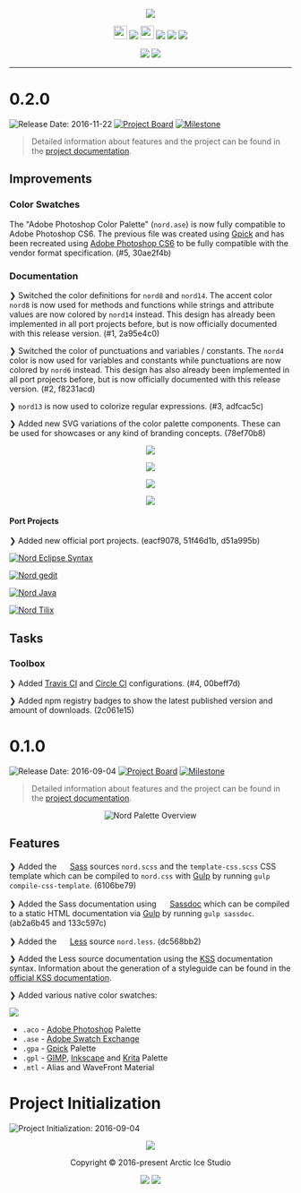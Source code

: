 <p align="center"><img src="https://cdn.rawgit.com/arcticicestudio/nord/develop/assets/nord-logo-banner.svg"/></p>

<p align="center"><img src="https://assets-cdn.github.com/favicon.ico" width=24 height=24/> <a href="https://github.com/arcticicestudio/nord/releases/latest"><img src="https://img.shields.io/github/release/arcticicestudio/nord.svg?style=flat-square"/></a> <img src="https://www.npmjs.com/static/images/touch-icons/favicon-32x32.png" width=24 height=24/> <a href="https://www.npmjs.com/package/nord"><img src="https://img.shields.io/npm/v/nord.svg?style=flat-square"/></a> <a href="https://www.npmjs.com/package/nord"><img src="https://img.shields.io/npm/dt/nord.svg?style=flat-square"/></a> <a href="https://www.npmjs.com/package/nord"><img src="https://img.shields.io/npm/dm/nord.svg?style=flat-square"/></a></p>

<p align="center"><a href="https://arcticicestudio.github.io/nord"><img src="https://img.shields.io/badge/Docs-0.2.0-5E81AC.svg?style=flat-square"/></a> <a href="https://arcticicestudio.github.io/nord/sassdoc"><img src="https://img.shields.io/badge/SassDoc-0.2.0-5E81AC.svg?style=flat-square"/></a></p>

---

# 0.2.0

![Release Date: 2016-11-22](https://img.shields.io/badge/Release_Date-2016--11--22-88C0D0.svg?style=flat-square) [![Project Board](https://img.shields.io/badge/Project_Board-0.2.0-88C0D0.svg?style=flat-square)](https://github.com/arcticicestudio/nord/projects/3) [![Milestone](https://img.shields.io/badge/Milestone-0.2.0-88C0D0.svg?style=flat-square)](https://github.com/arcticicestudio/nord/milestone/2)

> Detailed information about features and the project can be found in the [project documentation][ghio-docs].

## Improvements

### Color Swatches

The "Adobe Photoshop Color Palette" (`nord.ase`) is now fully compatible to Adobe Photoshop CS6. The previous file was created using [Gpick][gpick] and has been recreated using [Adobe Photoshop CS6][adobe-photoshop] to be fully compatible with the vendor format specification. (#5, 30ae2f4b)

### Documentation

❯ Switched the color definitions for `nord8` and `nord14`. The accent color `nord8` is now used for methods and functions while strings and attribute values are now colored by `nord14` instead. This design has already been implemented in all port projects before, but is now officially documented with this release version. (#1, 2a95e4c0)


❯ Switched the color of punctuations and variables / constants. The `nord4` color is now used for variables and constants while punctuations are now colored by `nord6` instead. This design has also already been implemented in all port projects before, but is now officially documented with this release version. (#2, f8231acd)

❯ `nord13` is now used to colorize regular expressions. (#3, adfcac5c)

❯ Added new SVG variations of the color palette components. These can be used for showcases or any kind of branding concepts. (78ef70b8)

<p align="center"><img src="https://cdn.rawgit.com/arcticicestudio/nord/develop/assets/nord-component-polar-night.svg"/></p>

<p align="center"><img src="https://cdn.rawgit.com/arcticicestudio/nord/develop/assets/nord-component-snow-storm.svg"/></p>

<p align="center"><img src="https://cdn.rawgit.com/arcticicestudio/nord/develop/assets/nord-component-frost.svg"/></p>

<p align="center"><img src="https://cdn.rawgit.com/arcticicestudio/nord/develop/assets/nord-component-aurora.svg"/></p>

#### Port Projects

❯ Added new official port projects. (eacf9078, 51f46d1b, d51a995b)

[![Nord Eclipse Syntax][assets-port-banner-eclipse-syntax]][gh-repo-nord-eclipse-syntax]

[![Nord gedit][assets-port-banner-gedit]][gh-repo-nord-gedit]

[![Nord Java][assets-port-banner-java]][gh-repo-nord-java]

[![Nord Tilix][assets-port-banner-tilix]][gh-repo-nord-tilix]

## Tasks

### Toolbox

❯ Added [Travis CI][ci-travisci] and [Circle CI][ci-circleci] configurations. (#4, 00beff7d)

❯ Added npm registry badges to show the latest published version and amount of downloads. (2c061e15)

# 0.1.0

![Release Date: 2016-09-04](https://img.shields.io/badge/Release_Date-2016--09--04-88C0D0.svg?style=flat-square) [![Project Board](https://img.shields.io/badge/Project_Board-0.1.0-88C0D0.svg?style=flat-square)](https://github.com/arcticicestudio/nord/projects/2) [![Milestone](https://img.shields.io/badge/Milestone-0.1.0-88C0D0.svg?style=flat-square)](https://github.com/arcticicestudio/nord/milestone/1)

> Detailed information about features and the project can be found in the [project documentation][ghio-docs].

<p align="center"><img src="https://cdn.rawgit.com/arcticicestudio/nord/develop/assets/nord-overview.svg" alt="Nord Palette Overview"/></p>

## Features

❯ Added the <img src="http://sass-lang.com/favicon.ico" width=16 height=16 /> [Sass][sass] sources `nord.scss` and the `template-css.scss` CSS template which can be compiled to `nord.css` with [Gulp][gulp] by running `gulp compile-css-template`. (6106be79)

❯ Added the Sass documentation using <img src="http://sassdoc.com/favicon.png" width=16 height=16 /> [Sassdoc][sassdoc] which can be compiled to a static HTML documentation via [Gulp][gulp] by running `gulp sassdoc`. (ab2a6b45 and 133c597c)

❯ Added the <img src="http://lesscss.org/public/ico/favicon.ico" width=16 height=16 /> [Less][less] source `nord.less`. (dc568bb2)

❯ Added the Less source documentation using the [KSS][kss] documentation syntax. Information about the generation of a styleguide can be found in the [official KSS documentation][kss-doc-styleguide].

❯ Added various native color swatches:

![][assets-color-swatch]

* `.aco` - [Adobe Photoshop][adobe-photoshop] Palette
* `.ase` - [Adobe Swatch Exchange][adobe-help-color-swatches]
* `.gpa` - [Gpick][gpick] Palette
* `.gpl` - [GIMP][gimp-doc-color-palette], [Inkscape][inkscape-wiki-color-palette] and [Krita][krita-doc-color-palette] Palette
* `.mtl` - Alias and WaveFront Material

# Project Initialization

![Project Initialization: 2016-09-04](https://img.shields.io/badge/Project_Initialization-2016--09--04-88C0D0.svg?style=flat-square)

<p align="center"><img src="https://cdn.rawgit.com/arcticicestudio/nord/develop/assets/banner-footer-mountains.svg" /></p>

<p align="center">Copyright &copy; 2016-present Arctic Ice Studio</p>

<p align="center"><a href="https://github.com/arcticicestudio/nord/blob/develop/LICENSE.md"><img src="https://img.shields.io/badge/License-MIT-5E81AC.svg?style=flat-square"/></a> <a href="https://creativecommons.org/licenses/by-sa/4.0"><img src="https://img.shields.io/badge/License-CC_BY--SA_4.0-5E81AC.svg?style=flat-square"/></a></p>

[adobe-help-color-swatches]: https://helpx.adobe.com/illustrator/using/using-creating-swatches.html
[adobe-photoshop]: http://adobe.com/products/photoshop
[apple-macos-design-guidelines-color]: https://developer.apple.com/macos/human-interface-guidelines/visual-design/color
[assets-color-swatch]: https://cdn.rawgit.com/arcticicestudio/nord/develop/assets/icon-color-swatch.svg
[assets-port-banner-eclipse-syntax]: https://cdn.rawgit.com/arcticicestudio/nord/develop/assets/nord-eclipse-syntax-banner.svg
[assets-port-banner-gedit]: https://cdn.rawgit.com/arcticicestudio/nord/develop/assets/nord-gedit-banner.svg
[assets-port-banner-java]: https://cdn.rawgit.com/arcticicestudio/nord/develop/assets/nord-java-banner.svg
[assets-port-banner-tilix]: https://cdn.rawgit.com/arcticicestudio/nord/develop/assets/nord-tilix-banner.svg
[ci-circleci]: https://circleci.com/gh/arcticicestudio/nord
[ci-travisci]: https://travis-ci.org/arcticicestudio/nord
[gh-repo-nord-eclipse-syntax]: https://github.com/arcticicestudio/nord-eclipse-syntax
[gh-repo-nord-gedit]: https://github.com/arcticicestudio/nord-gedit
[gh-repo-nord-java]: https://github.com/arcticicestudio/nord-java
[gh-repo-nord-tilix]: https://github.com/arcticicestudio/nord-tilix
[ghio-docs]: https://arcticicestudio.github.io/nord
[gimp-doc-color-palette]: https://docs.gimp.org/en/gimp-concepts-palettes.html
[gpick]: http://gpick.org
[gulp]: http://gulpjs.com
[inkscape-wiki-color-palette]: http://wiki.inkscape.org/wiki/index.php/ColorPalette
[krita-doc-color-palette]: https://docs.krita.org/Palette
[kss]: http://warpspire.com/kss
[kss-doc-styleguide]: http://warpspire.com/kss/styleguides
[less]: http://lesscss.org
[sass]: http://sass-lang.com
[sassdoc]: http://sassdoc.com
